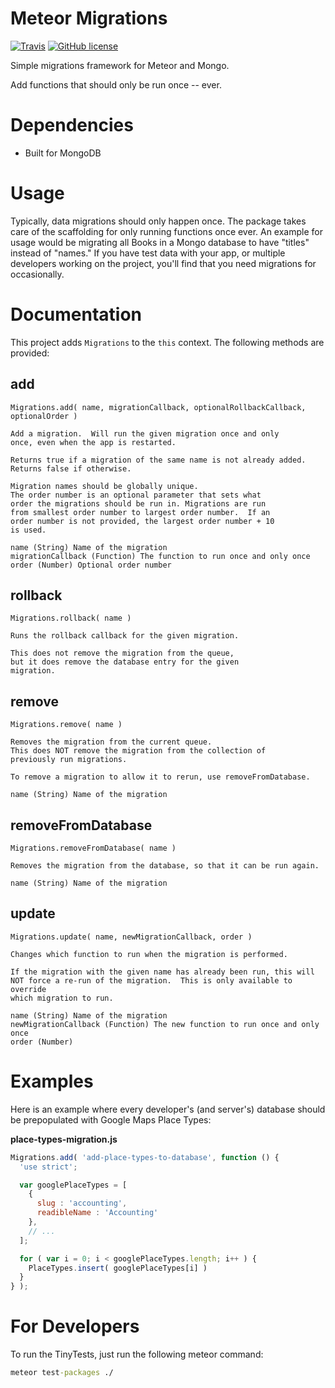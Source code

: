 Meteor Migrations
=================
[![Travis](https://img.shields.io/travis/CapsuleCat/MigrationsMeteorPackage.svg?style=flat)](https://travis-ci.org/CapsuleCat/MigrationsMeteorPackage) 
[![GitHub license](https://img.shields.io/:license-mit-blue.svg?style=flat)](https://github.com/CapsuleCat/MigrationsMeteorPackage/blob/master/LICENSE.md)

Simple migrations framework for Meteor and Mongo.

Add functions that should only be run once -- ever.

# Dependencies

* Built for MongoDB

# Usage

Typically, data migrations should only happen once. The package takes care of the scaffolding for only running functions once ever.  An example for usage would be migrating all Books in a Mongo database to have "titles" instead of "names."  If you have test data with your app, or multiple developers working on the project, you'll find that you need migrations for occasionally.

# Documentation

This project adds `Migrations` to the `this` context. The following methods are provided:

## add

`Migrations.add( name, migrationCallback, optionalRollbackCallback, optionalOrder )`

```
Add a migration.  Will run the given migration once and only
once, even when the app is restarted.

Returns true if a migration of the same name is not already added.
Returns false if otherwise.

Migration names should be globally unique.
The order number is an optional parameter that sets what
order the migrations should be run in. Migrations are run
from smallest order number to largest order number.  If an
order number is not provided, the largest order number + 10
is used.

name (String) Name of the migration
migrationCallback (Function) The function to run once and only once
order (Number) Optional order number
```

## rollback

`Migrations.rollback( name )`

```
Runs the rollback callback for the given migration.

This does not remove the migration from the queue,
but it does remove the database entry for the given
migration.
```

## remove

`Migrations.remove( name ) `

```
Removes the migration from the current queue.
This does NOT remove the migration from the collection of 
previously run migrations.

To remove a migration to allow it to rerun, use removeFromDatabase.

name (String) Name of the migration
```

## removeFromDatabase

`Migrations.removeFromDatabase( name ) `

```
Removes the migration from the database, so that it can be run again.

name (String) Name of the migration
```

## update

`Migrations.update( name, newMigrationCallback, order )`

```
Changes which function to run when the migration is performed.

If the migration with the given name has already been run, this will
NOT force a re-run of the migration.  This is only available to override
which migration to run.

name (String) Name of the migration
newMigrationCallback (Function) The new function to run once and only once
order (Number)
```

# Examples

Here is an example where every developer's (and server's) database should be prepopulated with Google Maps Place Types:

**place-types-migration.js**
```javascript
Migrations.add( 'add-place-types-to-database', function () {
  'use strict';

  var googlePlaceTypes = [
    {
      slug : 'accounting',
      readibleName : 'Accounting'
    },
    // ...
  ];

  for ( var i = 0; i < googlePlaceTypes.length; i++ ) {
    PlaceTypes.insert( googlePlaceTypes[i] )  
  }
} );
```

# For Developers

To run the TinyTests, just run the following meteor command:

```cmd
meteor test-packages ./
```
